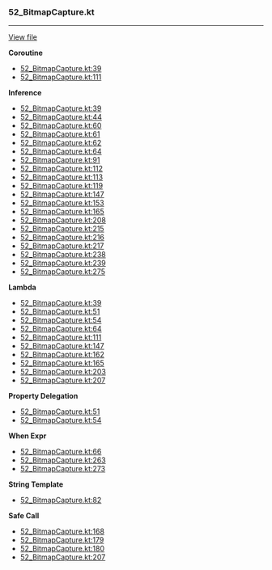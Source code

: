 ### 52_BitmapCapture.kt
---
[View file](../../recall_analyzed/52_BitmapCapture.kt)

**Coroutine**

 - [52_BitmapCapture.kt:39](../../recall_analyzed/52_BitmapCapture.kt#L39)
 - [52_BitmapCapture.kt:111](../../recall_analyzed/52_BitmapCapture.kt#L111)

**Inference**

 - [52_BitmapCapture.kt:39](../../recall_analyzed/52_BitmapCapture.kt#L39)
 - [52_BitmapCapture.kt:44](../../recall_analyzed/52_BitmapCapture.kt#L44)
 - [52_BitmapCapture.kt:60](../../recall_analyzed/52_BitmapCapture.kt#L60)
 - [52_BitmapCapture.kt:61](../../recall_analyzed/52_BitmapCapture.kt#L61)
 - [52_BitmapCapture.kt:62](../../recall_analyzed/52_BitmapCapture.kt#L62)
 - [52_BitmapCapture.kt:64](../../recall_analyzed/52_BitmapCapture.kt#L64)
 - [52_BitmapCapture.kt:91](../../recall_analyzed/52_BitmapCapture.kt#L91)
 - [52_BitmapCapture.kt:112](../../recall_analyzed/52_BitmapCapture.kt#L112)
 - [52_BitmapCapture.kt:113](../../recall_analyzed/52_BitmapCapture.kt#L113)
 - [52_BitmapCapture.kt:119](../../recall_analyzed/52_BitmapCapture.kt#L119)
 - [52_BitmapCapture.kt:147](../../recall_analyzed/52_BitmapCapture.kt#L147)
 - [52_BitmapCapture.kt:153](../../recall_analyzed/52_BitmapCapture.kt#L153)
 - [52_BitmapCapture.kt:165](../../recall_analyzed/52_BitmapCapture.kt#L165)
 - [52_BitmapCapture.kt:208](../../recall_analyzed/52_BitmapCapture.kt#L208)
 - [52_BitmapCapture.kt:215](../../recall_analyzed/52_BitmapCapture.kt#L215)
 - [52_BitmapCapture.kt:216](../../recall_analyzed/52_BitmapCapture.kt#L216)
 - [52_BitmapCapture.kt:217](../../recall_analyzed/52_BitmapCapture.kt#L217)
 - [52_BitmapCapture.kt:238](../../recall_analyzed/52_BitmapCapture.kt#L238)
 - [52_BitmapCapture.kt:239](../../recall_analyzed/52_BitmapCapture.kt#L239)
 - [52_BitmapCapture.kt:275](../../recall_analyzed/52_BitmapCapture.kt#L275)

**Lambda**

 - [52_BitmapCapture.kt:39](../../recall_analyzed/52_BitmapCapture.kt#L39)
 - [52_BitmapCapture.kt:51](../../recall_analyzed/52_BitmapCapture.kt#L51)
 - [52_BitmapCapture.kt:54](../../recall_analyzed/52_BitmapCapture.kt#L54)
 - [52_BitmapCapture.kt:64](../../recall_analyzed/52_BitmapCapture.kt#L64)
 - [52_BitmapCapture.kt:111](../../recall_analyzed/52_BitmapCapture.kt#L111)
 - [52_BitmapCapture.kt:147](../../recall_analyzed/52_BitmapCapture.kt#L147)
 - [52_BitmapCapture.kt:162](../../recall_analyzed/52_BitmapCapture.kt#L162)
 - [52_BitmapCapture.kt:165](../../recall_analyzed/52_BitmapCapture.kt#L165)
 - [52_BitmapCapture.kt:203](../../recall_analyzed/52_BitmapCapture.kt#L203)
 - [52_BitmapCapture.kt:207](../../recall_analyzed/52_BitmapCapture.kt#L207)

**Property Delegation**

 - [52_BitmapCapture.kt:51](../../recall_analyzed/52_BitmapCapture.kt#L51)
 - [52_BitmapCapture.kt:54](../../recall_analyzed/52_BitmapCapture.kt#L54)

**When Expr**

 - [52_BitmapCapture.kt:66](../../recall_analyzed/52_BitmapCapture.kt#L66)
 - [52_BitmapCapture.kt:263](../../recall_analyzed/52_BitmapCapture.kt#L263)
 - [52_BitmapCapture.kt:273](../../recall_analyzed/52_BitmapCapture.kt#L273)

**String Template**

 - [52_BitmapCapture.kt:82](../../recall_analyzed/52_BitmapCapture.kt#L82)

**Safe Call**

 - [52_BitmapCapture.kt:168](../../recall_analyzed/52_BitmapCapture.kt#L168)
 - [52_BitmapCapture.kt:179](../../recall_analyzed/52_BitmapCapture.kt#L179)
 - [52_BitmapCapture.kt:180](../../recall_analyzed/52_BitmapCapture.kt#L180)
 - [52_BitmapCapture.kt:207](../../recall_analyzed/52_BitmapCapture.kt#L207)
